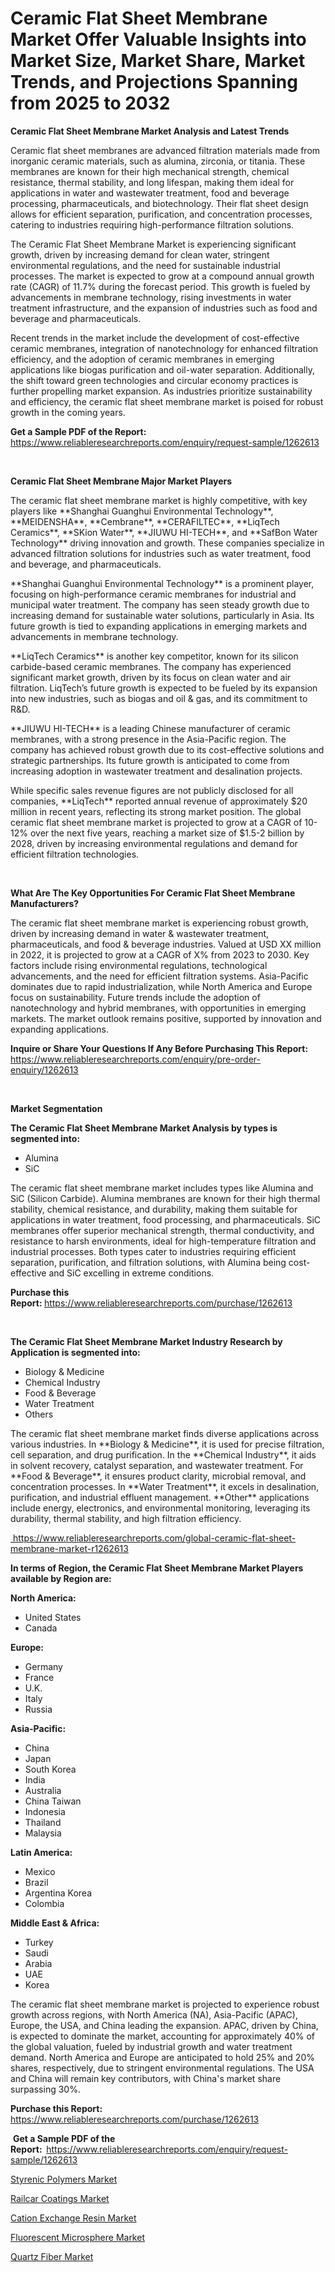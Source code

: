 <p><h1>Ceramic Flat Sheet Membrane Market Offer Valuable Insights into Market Size, Market Share, Market Trends, and Projections Spanning from 2025 to 2032</h1></p><p><strong>Ceramic Flat Sheet Membrane Market Analysis and Latest Trends</strong></p>
<p><p>Ceramic flat sheet membranes are advanced filtration materials made from inorganic ceramic materials, such as alumina, zirconia, or titania. These membranes are known for their high mechanical strength, chemical resistance, thermal stability, and long lifespan, making them ideal for applications in water and wastewater treatment, food and beverage processing, pharmaceuticals, and biotechnology. Their flat sheet design allows for efficient separation, purification, and concentration processes, catering to industries requiring high-performance filtration solutions.</p><p>The Ceramic Flat Sheet Membrane Market is experiencing significant growth, driven by increasing demand for clean water, stringent environmental regulations, and the need for sustainable industrial processes. The market is expected to grow at a compound annual growth rate (CAGR) of 11.7% during the forecast period. This growth is fueled by advancements in membrane technology, rising investments in water treatment infrastructure, and the expansion of industries such as food and beverage and pharmaceuticals.</p><p>Recent trends in the market include the development of cost-effective ceramic membranes, integration of nanotechnology for enhanced filtration efficiency, and the adoption of ceramic membranes in emerging applications like biogas purification and oil-water separation. Additionally, the shift toward green technologies and circular economy practices is further propelling market expansion. As industries prioritize sustainability and efficiency, the ceramic flat sheet membrane market is poised for robust growth in the coming years.</p></p>
<p><strong>Get a Sample PDF of the Report:&nbsp;</strong> <a href="https://www.reliableresearchreports.com/enquiry/request-sample/1262613?utm_campaign=10&utm_medium=2&utm_source=Github&utm_content=ia&utm_term=26012025&utm_id=ceramic-flat-sheet-membrane">https://www.reliableresearchreports.com/enquiry/request-sample/1262613</a></p>
<p>&nbsp;</p>
<p><strong>Ceramic Flat Sheet Membrane Major Market Players</strong></p>
<p><p>The ceramic flat sheet membrane market is highly competitive, with key players like **Shanghai Guanghui Environmental Technology**, **MEIDENSHA**, **Cembrane**, **CERAFILTEC**, **LiqTech Ceramics**, **SKion Water**, **JIUWU HI-TECH**, and **SafBon Water Technology** driving innovation and growth. These companies specialize in advanced filtration solutions for industries such as water treatment, food and beverage, and pharmaceuticals.</p><p>**Shanghai Guanghui Environmental Technology** is a prominent player, focusing on high-performance ceramic membranes for industrial and municipal water treatment. The company has seen steady growth due to increasing demand for sustainable water solutions, particularly in Asia. Its future growth is tied to expanding applications in emerging markets and advancements in membrane technology.</p><p>**LiqTech Ceramics** is another key competitor, known for its silicon carbide-based ceramic membranes. The company has experienced significant market growth, driven by its focus on clean water and air filtration. LiqTech’s future growth is expected to be fueled by its expansion into new industries, such as biogas and oil & gas, and its commitment to R&D.</p><p>**JIUWU HI-TECH** is a leading Chinese manufacturer of ceramic membranes, with a strong presence in the Asia-Pacific region. The company has achieved robust growth due to its cost-effective solutions and strategic partnerships. Its future growth is anticipated to come from increasing adoption in wastewater treatment and desalination projects.</p><p>While specific sales revenue figures are not publicly disclosed for all companies, **LiqTech** reported annual revenue of approximately $20 million in recent years, reflecting its strong market position. The global ceramic flat sheet membrane market is projected to grow at a CAGR of 10-12% over the next five years, reaching a market size of $1.5-2 billion by 2028, driven by increasing environmental regulations and demand for efficient filtration technologies.</p></p>
<p>&nbsp;</p>
<p><strong>What Are The Key Opportunities For Ceramic Flat Sheet Membrane Manufacturers?</strong></p>
<p><p>The ceramic flat sheet membrane market is experiencing robust growth, driven by increasing demand in water & wastewater treatment, pharmaceuticals, and food & beverage industries. Valued at USD XX million in 2022, it is projected to grow at a CAGR of X% from 2023 to 2030. Key factors include rising environmental regulations, technological advancements, and the need for efficient filtration systems. Asia-Pacific dominates due to rapid industrialization, while North America and Europe focus on sustainability. Future trends include the adoption of nanotechnology and hybrid membranes, with opportunities in emerging markets. The market outlook remains positive, supported by innovation and expanding applications.</p></p>
<p><strong>Inquire or Share Your Questions If Any Before Purchasing This Report:</strong> <a href="https://www.reliableresearchreports.com/enquiry/pre-order-enquiry/1262613?utm_campaign=10&utm_medium=2&utm_source=Github&utm_content=ia&utm_term=26012025&utm_id=ceramic-flat-sheet-membrane">https://www.reliableresearchreports.com/enquiry/pre-order-enquiry/1262613</a></p>
<p>&nbsp;</p>
<p><strong>Market Segmentation</strong></p>
<p><strong>The Ceramic Flat Sheet Membrane Market Analysis by types is segmented into:</strong></p>
<p><ul><li>Alumina</li><li>SiC</li></ul></p>
<p><p>The ceramic flat sheet membrane market includes types like Alumina and SiC (Silicon Carbide). Alumina membranes are known for their high thermal stability, chemical resistance, and durability, making them suitable for applications in water treatment, food processing, and pharmaceuticals. SiC membranes offer superior mechanical strength, thermal conductivity, and resistance to harsh environments, ideal for high-temperature filtration and industrial processes. Both types cater to industries requiring efficient separation, purification, and filtration solutions, with Alumina being cost-effective and SiC excelling in extreme conditions.</p></p>
<p><strong>Purchase this Report:&nbsp;</strong><a href="https://www.reliableresearchreports.com/purchase/1262613?utm_campaign=10&utm_medium=2&utm_source=Github&utm_content=ia&utm_term=26012025&utm_id=ceramic-flat-sheet-membrane">https://www.reliableresearchreports.com/purchase/1262613</a></p>
<p>&nbsp;</p>
<p><strong>The Ceramic Flat Sheet Membrane Market Industry Research by Application is segmented into:</strong></p>
<p><ul><li>Biology & Medicine</li><li>Chemical Industry</li><li>Food & Beverage</li><li>Water Treatment</li><li>Others</li></ul></p>
<p><p>The ceramic flat sheet membrane market finds diverse applications across various industries. In **Biology & Medicine**, it is used for precise filtration, cell separation, and drug purification. In the **Chemical Industry**, it aids in solvent recovery, catalyst separation, and wastewater treatment. For **Food & Beverage**, it ensures product clarity, microbial removal, and concentration processes. In **Water Treatment**, it excels in desalination, purification, and industrial effluent management. **Other** applications include energy, electronics, and environmental monitoring, leveraging its durability, thermal stability, and high filtration efficiency.</p></p>
<p><a href="https://www.reliableresearchreports.com/global-ceramic-flat-sheet-membrane-market-r1262613?utm_campaign=10&utm_medium=2&utm_source=Github&utm_content=ia&utm_term=26012025&utm_id=ceramic-flat-sheet-membrane">&nbsp;https://www.reliableresearchreports.com/global-ceramic-flat-sheet-membrane-market-r1262613</a></p>
<p><strong>In terms of Region, the Ceramic Flat Sheet Membrane Market Players available by Region are:</strong></p>
<p>
    <p> <strong> North America: </strong>
        <ul>
            <li>United States</li>
            <li>Canada</li>
        </ul>
        </p> 
    <p> <strong> Europe: </strong>
        <ul>
            <li>Germany</li>
            <li>France</li>
            <li>U.K.</li>
            <li>Italy</li>
            <li>Russia</li>
        </ul>
        </p> 
    <p> <strong> Asia-Pacific: </strong>
        <ul>
            <li>China</li>
            <li>Japan</li>
            <li>South Korea</li>
            <li>India</li>
            <li>Australia</li>
            <li>China Taiwan</li>
            <li>Indonesia</li>
            <li>Thailand</li>
            <li>Malaysia</li>
        </ul>
        </p> 
    <p> <strong> Latin America: </strong>
        <ul>
            <li>Mexico</li>
            <li>Brazil</li>
            <li>Argentina Korea</li>
            <li>Colombia</li>
        </ul>
        </p> 
    <p> <strong> Middle East & Africa: </strong>
        <ul>
            <li>Turkey</li>
            <li>Saudi</li>
            <li>Arabia</li>
            <li>UAE</li>
            <li>Korea</li>
        </ul>
    </p>
    </p>
<p><p>The ceramic flat sheet membrane market is projected to experience robust growth across regions, with North America (NA), Asia-Pacific (APAC), Europe, the USA, and China leading the expansion. APAC, driven by China, is expected to dominate the market, accounting for approximately 40% of the global valuation, fueled by industrial growth and water treatment demand. North America and Europe are anticipated to hold 25% and 20% shares, respectively, due to stringent environmental regulations. The USA and China will remain key contributors, with China's market share surpassing 30%.</p></p>
<p><strong>Purchase this Report: </strong><a href="https://www.reliableresearchreports.com/purchase/1262613?utm_campaign=10&utm_medium=2&utm_source=Github&utm_content=ia&utm_term=26012025&utm_id=ceramic-flat-sheet-membrane">https://www.reliableresearchreports.com/purchase/1262613</a></p>
<p>&nbsp;<strong>Get a Sample PDF of the Report:&nbsp;&nbsp;</strong><a href="https://www.reliableresearchreports.com/enquiry/request-sample/1262613?utm_campaign=10&utm_medium=2&utm_source=Github&utm_content=ia&utm_term=26012025&utm_id=ceramic-flat-sheet-membrane">https://www.reliableresearchreports.com/enquiry/request-sample/1262613</a></p>
<p><strong></strong></p>
<p><p><a href="https://github.com/wileonie19657/Market-Research-Report-List-1/blob/main/styrenic-polymers-market.md?utm_campaign=10&utm_medium=2&utm_source=Github&utm_content=ia&utm_term=26012025&utm_id=ceramic-flat-sheet-membrane">Styrenic Polymers Market</a></p><p><a href="https://github.com/taxyevgwlle/Market-Research-Report-List-1/blob/main/railcar-coatings-market.md?utm_campaign=10&utm_medium=2&utm_source=Github&utm_content=ia&utm_term=26012025&utm_id=ceramic-flat-sheet-membrane">Railcar Coatings Market</a></p><p><a href="https://github.com/comasnickie/Market-Research-Report-List-1/blob/main/cation-exchange-resin-market.md?utm_campaign=10&utm_medium=2&utm_source=Github&utm_content=ia&utm_term=26012025&utm_id=ceramic-flat-sheet-membrane">Cation Exchange Resin Market</a></p><p><a href="https://github.com/PeterParrish5/Market-Research-Report-List-7/blob/main/fluorescent-microsphere-market.md?utm_campaign=10&utm_medium=2&utm_source=Github&utm_content=ia&utm_term=26012025&utm_id=ceramic-flat-sheet-membrane">Fluorescent Microsphere Market</a></p><p><a href="https://github.com/mcfred89/Market-Research-Report-List-1/blob/main/quartz-fiber-market.md?utm_campaign=10&utm_medium=2&utm_source=Github&utm_content=ia&utm_term=26012025&utm_id=ceramic-flat-sheet-membrane">Quartz Fiber Market</a></p></p>